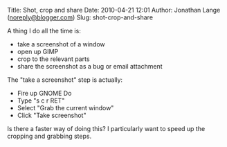 Title: Shot, crop and share
Date: 2010-04-21 12:01
Author: Jonathan Lange (noreply@blogger.com)
Slug: shot-crop-and-share

A thing I do all the time is:

<div>

-   take a screenshot of a window
-   open up GIMP
-   crop to the relevant parts
-   share the screenshot as a bug or email attachment

<div>

The "take a screenshot" step is actually:

</div>

</div>

<div>

-   Fire up GNOME Do
-   Type "s c r RET"
-   Select "Grab the current window"
-   Click "Take screenshot"

<div>

Is there a faster way of doing this? I particularly want to speed up the
cropping and grabbing steps.

</div>

</div>


